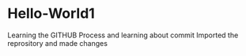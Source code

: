# Hello-World1
Learning the GITHUB Process and learning about commit
Imported the reprository and made changes
